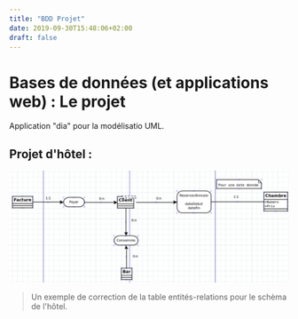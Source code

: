 ```yaml
---
title: "BDD Projet"
date: 2019-09-30T15:48:06+02:00
draft: false
---
```

# Bases de données (et applications web) : Le projet
Application "dia" pour la modélisatio UML.

## Projet d'hôtel :

![Table-hotel](./BDD_Projet_ressources/Table1.png)

> Un exemple de correction de la table entités-relations pour le schèma de l'hôtel.
